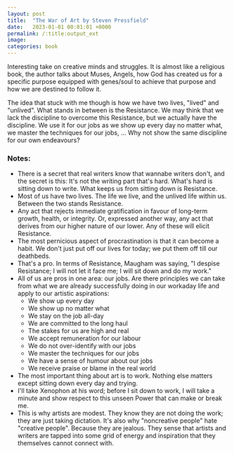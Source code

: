 ```yaml
---
layout: post
title:  "The War of Art by Steven Pressfield"
date:   2023-01-01 00:01:01 +0000
permalink: /:title:output_ext
image: 
categories: book
---
```


<div class="max-width">
<p>Interesting take on creative minds and struggles. It is almost like a religious book, the author talks about Muses, Angels, how God has created us for a specific purpose equipped with genes/soul to achieve that purpose and how we are destined to follow it.</p>

<p>The idea that stuck with me though is how we have two lives, "lived" and "unlived". What stands in between is the Resistance. We may think that we lack the discipline to overcome this Resistance, but we actually have the discipline. We use it for our jobs as we show up every day no matter what, we master the techniques for our jobs, ... Why not show the same discipline for our own endeavours?</p>

<h3>Notes:</h3>
<ul>
<li>There is a secret that real writers know that wannabe writers don't, and the secret is this: It's not the writing part that's hard. What's hard is sitting down to write. What keeps us from sitting down is Resistance.</li>

<li>Most of us have two lives. The life we live, and the unlived life within us. Between the two stands Resistance.</li>

<li>Any act that rejects immediate gratification in favour of long-term growth, health, or integrity. Or, expressed another way, any act that derives from our higher nature of our lower. Any of these will elicit Resistance.</li>

<li>The most pernicious aspect of procrastination is that it can become a habit. We don't just put off our lives for today; we put them off till our deathbeds.</li>

<li>That's a pro. In terms of Resistance, Maugham was saying, "I despise Resistance; I will not let it face me; I will sit down and do my work."</li>

<li>All of us are pros in one area: our jobs. Are there principles we can take from what we are already successfully doing in our workaday life and apply to our artistic aspirations:
  <ul>
    <li>We show up every day</li>
    <li>We show up no matter what</li>
    <li>We stay on the job all-day</li>
    <li>We are committed to the long haul</li>
    <li>The stakes for us are high and real</li>
    <li>We accept remuneration for our labour</li>
    <li>We do not over-identify with our jobs</li>
    <li>We master the techniques for our jobs</li>
    <li>We have a sense of humour about our jobs</li>
    <li>We receive praise or blame in the real world</li>
  </ul>
</li>

<li>The most important thing about art is to work. Nothing else matters except sitting down every day and trying.</li>

<li>I'll take Xenophon at his word; before I sit down to work, I will take a minute and show respect to this unseen Power that can make or break me.</li>

<li>This is why artists are modest. They know they are not doing the work; they are just taking dictation. It's also why "noncreative people" hate "creative people". Because they are jealous. They sense that artists and writers are tapped into some grid of energy and inspiration that they themselves cannot connect with.</li>
</ul>
</div>